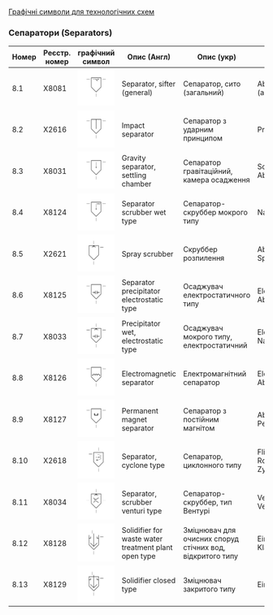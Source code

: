 [Графічні символи для технологічних схем](symbols.md)

### Сепаратори (Separators)

| Номер | Реєстр. номер | графічний символ                                             | Опис (Англ)                                          | Опис (укр)                                                | Опис (Нім)                                        |
| ----- | ------------- | ------------------------------------------------------------ | ---------------------------------------------------- | --------------------------------------------------------- | ------------------------------------------------- |
| 8.1   | X8081         | ![Abscheider/Sichter (allgemein)](media/Separator_sifter_(general).png) | Separator, sifter (general)                          | Сепаратор, сито (загальний)                               | Abscheider/Sichter (allgemein)                    |
| 8.2   | X2616         | ![Prallabscheider](media/Impact_separator.png)               | Impact separator                                     | Сепаратор з ударним принципом                             | Prallabscheider                                   |
| 8.3   | X8031         | ![Schwerkraftabscheider, Absetzkammer](media/Gravity_separator_settling_chamber.png) | Gravity separator, settling chamber                  | Сепаратор гравітаційний, камера осадження                 | Schwerkraftabscheider, Absetzkammer               |
| 8.4   | X8124         | ![Nassabscheider](media/Separator_scrubber_wet_type.png)     | Separator scrubber wet type                          | Сепаратор-скруббер мокрого типу                           | Nassabscheider                                    |
| 8.5   | X2621         | ![Abscheider mit Sprühdüse](media/Spray_scrubber.png)        | Spray scrubber                                       | Скруббер розпилення                                       | Abscheider mit Sprühdüse                          |
| 8.6   | X8125         | ![Elektrostatischer Abscheider](media/Separator_precipitator_electrostatic_type.png) | Separator precipitator electrostatic type            | Осаджувач електростатичного типу                          | Elektrostatischer Abscheider                      |
| 8.7   | X8033         | ![Elektrostatischer Nassabscheider](media/Precipitator_wet_electrostatic_type.png) | Precipitator wet, electrostatic type                 | Осаджувач мокрого типу, електростатичний                  | Elektrostatischer Nassabscheider                  |
| 8.8   | X8126         | ![Elektromagnetischer Abscheider](media/Electromagnetic_separator.png) | Electromagnetic separator                            | Електромагнітний сепаратор                                | Elektromagnetischer Abscheider                    |
| 8.9   | X8127         | ![Abscheider mit Permanentmagnet](media/Permanent_magnet_separator.png) | Permanent magnet separator                           | Сепаратор з постійним магнітом                            | Abscheider mit Permanentmagnet                    |
| 8.10  | X2618         | ![Fliehkraftabscheider, Rotationsabscheider, Zyklon](media/Separator_cyclone_type.png) | Separator, cyclone type                              | Сепаратор, циклонного типу                                | Fliehkraftabscheider, Rotationsabscheider, Zyklon |
| 8.11  | X8034         | ![Venturiabscheider, Venturiwäscher](media/Separator_scrubber_venturi_type.png) | Separator, scrubber venturi type                     | Сепаратор-скруббер, тип Вентурі                           | Venturiabscheider, Venturiwäscher                 |
| 8.12  | X8128         | ![Eindicker, offen, für Kläranlagen](media/Solidifier_for_waste_water_treatment_plant_open_type.png) | Solidifier for waste water treatment plant open type | Зміцнювач для очисних споруд стічних вод, відкритого типу | Eindicker, offen, für Kläranlagen                 |
| 8.13  | X8129         | ![Eindicker geschlossen](media/Solidifier_closed_type.png)   | Solidifier closed type                               | Зміцнювач закритого типу                                  | Eindicker geschlossen                             |